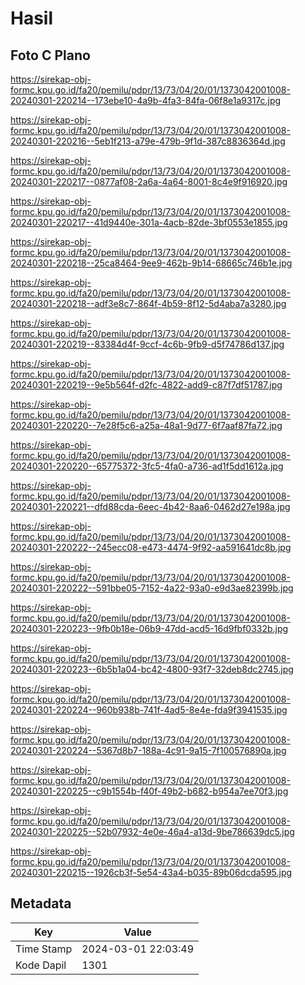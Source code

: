 # Hasil

## Foto C Plano

https://sirekap-obj-formc.kpu.go.id/fa20/pemilu/pdpr/13/73/04/20/01/1373042001008-20240301-220214--173ebe10-4a9b-4fa3-84fa-06f8e1a9317c.jpg

https://sirekap-obj-formc.kpu.go.id/fa20/pemilu/pdpr/13/73/04/20/01/1373042001008-20240301-220216--5eb1f213-a79e-479b-9f1d-387c8836364d.jpg

https://sirekap-obj-formc.kpu.go.id/fa20/pemilu/pdpr/13/73/04/20/01/1373042001008-20240301-220217--0877af08-2a6a-4a64-8001-8c4e9f916920.jpg

https://sirekap-obj-formc.kpu.go.id/fa20/pemilu/pdpr/13/73/04/20/01/1373042001008-20240301-220217--41d9440e-301a-4acb-82de-3bf0553e1855.jpg

https://sirekap-obj-formc.kpu.go.id/fa20/pemilu/pdpr/13/73/04/20/01/1373042001008-20240301-220218--25ca8464-9ee9-462b-9b14-68665c746b1e.jpg

https://sirekap-obj-formc.kpu.go.id/fa20/pemilu/pdpr/13/73/04/20/01/1373042001008-20240301-220218--adf3e8c7-864f-4b59-8f12-5d4aba7a3280.jpg

https://sirekap-obj-formc.kpu.go.id/fa20/pemilu/pdpr/13/73/04/20/01/1373042001008-20240301-220219--83384d4f-9ccf-4c6b-9fb9-d5f74786d137.jpg

https://sirekap-obj-formc.kpu.go.id/fa20/pemilu/pdpr/13/73/04/20/01/1373042001008-20240301-220219--9e5b564f-d2fc-4822-add9-c87f7df51787.jpg

https://sirekap-obj-formc.kpu.go.id/fa20/pemilu/pdpr/13/73/04/20/01/1373042001008-20240301-220220--7e28f5c6-a25a-48a1-9d77-6f7aaf87fa72.jpg

https://sirekap-obj-formc.kpu.go.id/fa20/pemilu/pdpr/13/73/04/20/01/1373042001008-20240301-220220--65775372-3fc5-4fa0-a736-ad1f5dd1612a.jpg

https://sirekap-obj-formc.kpu.go.id/fa20/pemilu/pdpr/13/73/04/20/01/1373042001008-20240301-220221--dfd88cda-6eec-4b42-8aa6-0462d27e198a.jpg

https://sirekap-obj-formc.kpu.go.id/fa20/pemilu/pdpr/13/73/04/20/01/1373042001008-20240301-220222--245ecc08-e473-4474-9f92-aa591641dc8b.jpg

https://sirekap-obj-formc.kpu.go.id/fa20/pemilu/pdpr/13/73/04/20/01/1373042001008-20240301-220222--591bbe05-7152-4a22-93a0-e9d3ae82399b.jpg

https://sirekap-obj-formc.kpu.go.id/fa20/pemilu/pdpr/13/73/04/20/01/1373042001008-20240301-220223--9fb0b18e-06b9-47dd-acd5-16d9fbf0332b.jpg

https://sirekap-obj-formc.kpu.go.id/fa20/pemilu/pdpr/13/73/04/20/01/1373042001008-20240301-220223--6b5b1a04-bc42-4800-93f7-32deb8dc2745.jpg

https://sirekap-obj-formc.kpu.go.id/fa20/pemilu/pdpr/13/73/04/20/01/1373042001008-20240301-220224--960b938b-741f-4ad5-8e4e-fda9f3941535.jpg

https://sirekap-obj-formc.kpu.go.id/fa20/pemilu/pdpr/13/73/04/20/01/1373042001008-20240301-220224--5367d8b7-188a-4c91-9a15-7f100576890a.jpg

https://sirekap-obj-formc.kpu.go.id/fa20/pemilu/pdpr/13/73/04/20/01/1373042001008-20240301-220225--c9b1554b-f40f-49b2-b682-b954a7ee70f3.jpg

https://sirekap-obj-formc.kpu.go.id/fa20/pemilu/pdpr/13/73/04/20/01/1373042001008-20240301-220225--52b07932-4e0e-46a4-a13d-9be786639dc5.jpg

https://sirekap-obj-formc.kpu.go.id/fa20/pemilu/pdpr/13/73/04/20/01/1373042001008-20240301-220215--1926cb3f-5e54-43a4-b035-89b06dcda595.jpg


## Metadata

| Key        | Value               |
| ---------- | ------------------- |
| Time Stamp | 2024-03-01 22:03:49 |
| Kode Dapil | 1301                |



